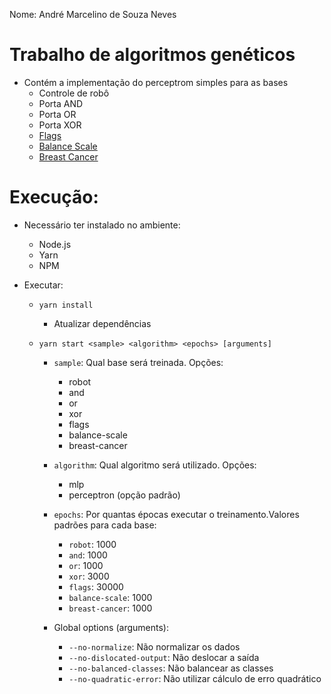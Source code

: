 Nome: André Marcelino de Souza Neves

# Trabalho de algoritmos genéticos

- Contém a implementação do perceptrom simples para as bases
  - Controle de robô
  - Porta AND
  - Porta OR
  - Porta XOR
  - [Flags](https://archive.ics.uci.edu/ml/datasets/Flags)
  - [Balance Scale](https://archive.ics.uci.edu/ml/datasets/balance+scale)
  - [Breast Cancer](https://archive.ics.uci.edu/ml/datasets/Breast+Cancer+Wisconsin+(Diagnostic)) 




# Execução:

- Necessário ter instalado no ambiente:
  - Node.js
  - Yarn
  - NPM


- Executar:
  - `yarn install` 
    - Atualizar dependências
  - `yarn start <sample> <algorithm> <epochs> [arguments]` 

    - `sample`: Qual base será treinada. Opções:
      - robot
      - and
      - or
      - xor
      - flags
      - balance-scale
      - breast-cancer

    - `algorithm`: Qual algoritmo será utilizado. Opções:
      - mlp
      - perceptron (opção padrão) 
  
    - `epochs`: Por quantas épocas executar o treinamento.Valores padrões para cada base:
      - `robot`: 1000
      - `and`: 1000
      - `or`: 1000
      - `xor`: 3000
      - `flags`: 30000
      - `balance-scale`: 1000
      - `breast-cancer`: 1000

    - Global options (arguments):
      - `--no-normalize`: Não normalizar os dados
      - `--no-dislocated-output`: Não deslocar a saída
      - `--no-balanced-classes`: Não balancear as classes
      - `--no-quadratic-error`: Não utilizar cálculo de erro quadrático
